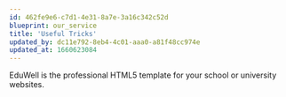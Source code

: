 ```yaml
---
id: 462fe9e6-c7d1-4e31-8a7e-3a16c342c52d
blueprint: our_service
title: 'Useful Tricks'
updated_by: dc11e792-8eb4-4c01-aaa0-a81f48cc974e
updated_at: 1660623084
---
```

EduWell is the professional HTML5 template for your school or university websites.